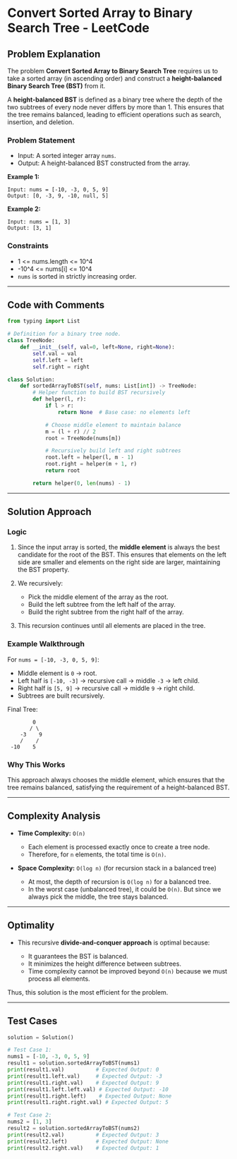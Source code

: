 # Convert Sorted Array to Binary Search Tree - LeetCode

## Problem Explanation

The problem **Convert Sorted Array to Binary Search Tree** requires us to take a sorted array (in ascending order) and construct a **height-balanced Binary Search Tree (BST)** from it.

A **height-balanced BST** is defined as a binary tree where the depth of the two subtrees of every node never differs by more than 1. This ensures that the tree remains balanced, leading to efficient operations such as search, insertion, and deletion.

### Problem Statement

* Input: A sorted integer array `nums`.
* Output: A height-balanced BST constructed from the array.

**Example 1:**

```
Input: nums = [-10, -3, 0, 5, 9]
Output: [0, -3, 9, -10, null, 5]
```

**Example 2:**

```
Input: nums = [1, 3]
Output: [3, 1]
```

### Constraints

* 1 <= nums.length <= 10^4
* -10^4 <= nums[i] <= 10^4
* `nums` is sorted in strictly increasing order.

---

## Code with Comments

```python
from typing import List

# Definition for a binary tree node.
class TreeNode:
    def __init__(self, val=0, left=None, right=None):
        self.val = val
        self.left = left
        self.right = right

class Solution:
    def sortedArrayToBST(self, nums: List[int]) -> TreeNode:
        # Helper function to build BST recursively
        def helper(l, r):
            if l > r:
                return None  # Base case: no elements left

            # Choose middle element to maintain balance
            m = (l + r) // 2
            root = TreeNode(nums[m])

            # Recursively build left and right subtrees
            root.left = helper(l, m - 1)
            root.right = helper(m + 1, r)
            return root

        return helper(0, len(nums) - 1)
```

---

## Solution Approach

### Logic

1. Since the input array is sorted, the **middle element** is always the best candidate for the root of the BST. This ensures that elements on the left side are smaller and elements on the right side are larger, maintaining the BST property.
2. We recursively:

   * Pick the middle element of the array as the root.
   * Build the left subtree from the left half of the array.
   * Build the right subtree from the right half of the array.
3. This recursion continues until all elements are placed in the tree.

### Example Walkthrough

For `nums = [-10, -3, 0, 5, 9]`:

* Middle element is `0` → root.
* Left half is `[-10, -3]` → recursive call → middle `-3` → left child.
* Right half is `[5, 9]` → recursive call → middle `9` → right child.
* Subtrees are built recursively.

Final Tree:

```
        0
       / \
    -3    9
    /    /
 -10    5
```

### Why This Works

This approach always chooses the middle element, which ensures that the tree remains balanced, satisfying the requirement of a height-balanced BST.

---

## Complexity Analysis

* **Time Complexity:** `O(n)`

  * Each element is processed exactly once to create a tree node.
  * Therefore, for `n` elements, the total time is `O(n)`.

* **Space Complexity:** `O(log n)` (for recursion stack in a balanced tree)

  * At most, the depth of recursion is `O(log n)` for a balanced tree.
  * In the worst case (unbalanced tree), it could be `O(n)`. But since we always pick the middle, the tree stays balanced.

---

## Optimality

* This recursive **divide-and-conquer approach** is optimal because:

  * It guarantees the BST is balanced.
  * It minimizes the height difference between subtrees.
  * Time complexity cannot be improved beyond `O(n)` because we must process all elements.

Thus, this solution is the most efficient for the problem.

---

## Test Cases

```python
solution = Solution()

# Test Case 1:
nums1 = [-10, -3, 0, 5, 9]
result1 = solution.sortedArrayToBST(nums1)
print(result1.val)          # Expected Output: 0
print(result1.left.val)     # Expected Output: -3
print(result1.right.val)    # Expected Output: 9
print(result1.left.left.val) # Expected Output: -10
print(result1.right.left)    # Expected Output: None
print(result1.right.right.val) # Expected Output: 5

# Test Case 2:
nums2 = [1, 3]
result2 = solution.sortedArrayToBST(nums2)
print(result2.val)          # Expected Output: 3
print(result2.left)         # Expected Output: None
print(result2.right.val)    # Expected Output: 1
```